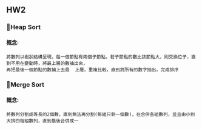 ## HW2
### 🥯Heap Sort
#### 概念:
    將數列以樹狀結構呈現，每一個節點有兩個子節點，若子節點的數比該節點大，則交換位子，直到不用在變動時，將最上層的數抽出來，
    再把最後一個節點的數補上去最  上層，重複比較，直到將所有的數字抽出，完成排序
    
### 🥯Merge Sort 

#### 概念:
    將數列分割成等長的2個數，直到無法再分割(每組只剩一個數)，在合併各組數列，並且由小到大排四每組數列，直到最後合併成一
